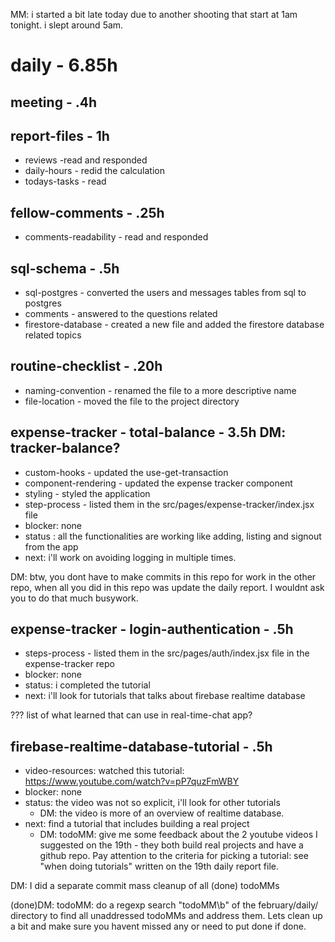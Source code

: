 MM: i started a bit late today due to another shooting that start at 1am tonight. i slept around 5am.

# daily - 6.85h

## meeting - .4h

## report-files - 1h
* reviews -read and responded
* daily-hours - redid the calculation
* todays-tasks - read

## fellow-comments - .25h
* comments-readability - read and responded

## sql-schema - .5h
* sql-postgres - converted the users and messages tables from sql to postgres
* comments - answered to the questions related
* firestore-database - created a new file and added the firestore database related topics

## routine-checklist - .20h
* naming-convention - renamed the file to a more descriptive name
* file-location - moved the file to the project directory

## expense-tracker - total-balance - 3.5h DM: tracker-balance?
* custom-hooks - updated the use-get-transaction
* component-rendering - updated the expense tracker component
* styling - styled the application
* step-process - listed them in the src/pages/expense-tracker/index.jsx file
* blocker: none
* status : all the functionalities are working like adding, listing and signout from the app
* next: i'll work on avoiding logging in multiple times.

DM: btw, you dont have to make commits in this repo for work in the other repo, when all you did in this repo was update the daily report. I wouldnt ask you to do that much busywork.

## expense-tracker - login-authentication - .5h
* steps-process - listed them in the src/pages/auth/index.jsx file in the expense-tracker repo
* blocker: none
* status: i completed the tutorial
* next: i'll look for tutorials that talks about firebase realtime database

??? list of what learned that can use in real-time-chat app?

## firebase-realtime-database-tutorial - .5h
* video-resources: watched this tutorial: https://www.youtube.com/watch?v=pP7quzFmWBY
* blocker: none
* status: the video was not so explicit, i'll look for other tutorials
  * DM: the video is more of an overview of realtime database. 
* next: find a tutorial that includes building a real project
  * DM: todoMM: give me some feedback about the 2 youtube videos I suggested on the 19th - they both build real projects and have a github repo. Pay attention to the criteria for picking a tutorial: see "when doing tutorials" written on the 19th daily report file.

DM: I did a separate commit mass cleanup of all (done) todoMMs

(done)DM: todoMM: do a regexp search "todoMM\b" of the february/daily/ directory to find all unaddressed todoMMs and address them. Lets clean up a bit and make sure you havent missed any or need to put done if done.